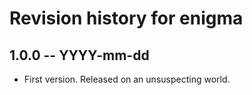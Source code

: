 # Revision history for enigma

## 1.0.0  -- YYYY-mm-dd

* First version. Released on an unsuspecting world.
